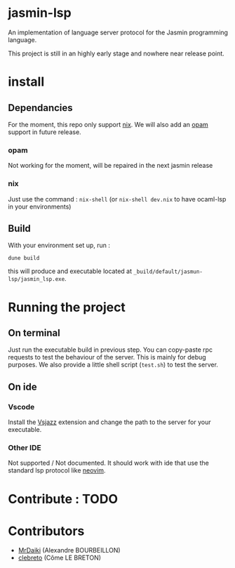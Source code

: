 # jasmin-lsp
An implementation of language server protocol for the Jasmin programming language.

This project is still in an highly early stage and nowhere near release point.

# install

## Dependancies

For the moment, this repo only support [nix](https://nixos.org/). We will also add an [opam](https://opam.ocaml.org/) support in future release.

### opam

<!-- You can install the project dependencies by using the following command on an empty switch (just ignore warning, this will be fixed later):
```
opam install ./jasmin-lsp.opam --deps-only
```

(NB : Each time you run `dune build`, this will generate an updated opam file with new dependencies) -->

Not working for the moment, will be repaired in the next jasmin release

### nix

Just use the command :
```nix-shell``` (or ```nix-shell dev.nix``` to have ocaml-lsp in your environments)

## Build

With your environment set up, run :

```dune build```

this will produce and executable located at `_build/default/jasmun-lsp/jasmin_lsp.exe`.

# Running the project

## On terminal

Just run the executable build in previous step. You can copy-paste rpc requests to test the behaviour of the server. This is mainly for debug purposes. We also provide a little shell script (`test.sh`) to test the server.

## On ide

### Vscode

Install the [Vsjazz](https://marketplace.visualstudio.com/items?itemName=jasmin-lang.vsjazz) extension and change the path to the server for your executable.

### Other IDE

Not supported / Not documented. It should work with ide that use the standard lsp protocol like [neovim](https://neovim.io/).

# Contribute : TODO

# Contributors
* [MrDaiki](https://github.com/MrDaiki) (Alexandre BOURBEILLON)
* [clebreto](https://github.com/clebreto) (Côme LE BRETON)